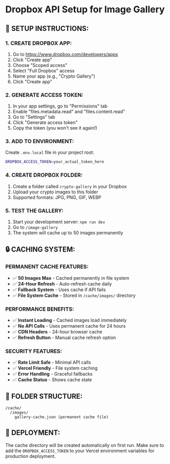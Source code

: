 # Dropbox API Setup for Image Gallery

## 🔧 SETUP INSTRUCTIONS:

### **1. CREATE DROPBOX APP:**
1. Go to https://www.dropbox.com/developers/apps
2. Click "Create app"
3. Choose "Scoped access"
4. Select "Full Dropbox" access
5. Name your app (e.g., "Crypto Gallery")
6. Click "Create app"

### **2. GENERATE ACCESS TOKEN:**
1. In your app settings, go to "Permissions" tab
2. Enable "files.metadata.read" and "files.content.read"
3. Go to "Settings" tab
4. Click "Generate access token"
5. Copy the token (you won't see it again!)

### **3. ADD TO ENVIRONMENT:**
Create `.env.local` file in your project root:
```bash
DROPBOX_ACCESS_TOKEN=your_actual_token_here
```

### **4. CREATE DROPBOX FOLDER:**
1. Create a folder called `crypto-gallery` in your Dropbox
2. Upload your crypto images to this folder
3. Supported formats: JPG, PNG, GIF, WEBP

### **5. TEST THE GALLERY:**
1. Start your development server: `npm run dev`
2. Go to `/image-gallery`
3. The system will cache up to 50 images permanently

## 🔒 CACHING SYSTEM:

### **PERMANENT CACHE FEATURES:**
- ✅ **50 Images Max** - Cached permanently in file system
- ✅ **24-Hour Refresh** - Auto-refresh cache daily
- ✅ **Fallback System** - Uses cache if API fails
- ✅ **File System Cache** - Stored in `/cache/images/` directory

### **PERFORMANCE BENEFITS:**
- ✅ **Instant Loading** - Cached images load immediately
- ✅ **No API Calls** - Uses permanent cache for 24 hours
- ✅ **CDN Headers** - 24-hour browser cache
- ✅ **Refresh Button** - Manual cache refresh option

### **SECURITY FEATURES:**
- ✅ **Rate Limit Safe** - Minimal API calls
- ✅ **Vercel Friendly** - File system caching
- ✅ **Error Handling** - Graceful fallbacks
- ✅ **Cache Status** - Shows cache state

## 📁 FOLDER STRUCTURE:
```
/cache/
  /images/
    gallery-cache.json (permanent cache file)
```

## 🚀 DEPLOYMENT:
The cache directory will be created automatically on first run. Make sure to add the `DROPBOX_ACCESS_TOKEN` to your Vercel environment variables for production deployment.
